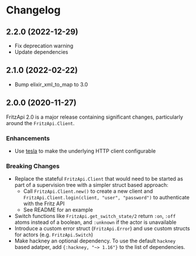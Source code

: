 # Changelog

## 2.2.0 (2022-12-29)

- Fix deprecation warning
- Update dependencies

## 2.1.0 (2022-02-22)

- Bump elixir_xml_to_map to 3.0

## 2.0.0 (2020-11-27)

FritzApi 2.0 is a major release containing significant changes, particularly around the `FritzApi.Client`.

### Enhancements

- Use [tesla](https://github.com/teamon/tesla) to make the underlying HTTP client configurable

### Breaking Changes

- Replace the stateful `FritzApi.Client` that would need to be started as part of a supervision tree with a simpler struct based approach:
  - Call `FritzApi.Client.new()` to create a new client and `FritzApi.Client.login(client, "user", "password")` to authenticate with the Fritz API
  - See README for an example
- Switch functions like `FritzApi.get_switch_state/2` return `:on`, `:off` atoms instead of a boolean, and `:unknown` if the actor is unavailable
- Introduce a custom error struct (`FritzApi.Error`) and use custom structs for actors (e.g. `FritzApi.Switch`)
- Make hackney an optional dependency. To use the default `hackney` based adatper, add `{:hackney, "~> 1.16"}` to the list of dependencies.
